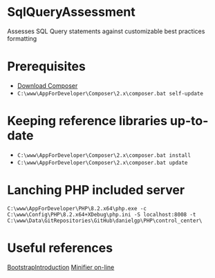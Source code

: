 # SqlQueryAssessment
Assesses SQL Query statements against customizable best practices formatting

# Prerequisites
* [Download Composer](https://getcomposer.org/download/)
* `C:\www\AppForDeveloper\Composer\2.x\composer.bat self-update`

# Keeping reference libraries up-to-date
* `C:\www\AppForDeveloper\Composer\2.x\composer.bat install`
* `C:\www\AppForDeveloper\Composer\2.x\composer.bat update`

# Lanching PHP included server
`C:\www\AppForDeveloper\PHP\8.2.x64\php.exe -c C:\www\Config\PHP\8.2.x64+XDebug\php.ini -S localhost:8008 -t C:\www\Data\GitRepositories\GitHub\danielgp\PHP\control_center\`

# Useful references
[BootstrapIntroduction](https://getbootstrap.com/docs/5.2/getting-started/introduction/)
[Minifier on-line](https://www.minifier.org/)
